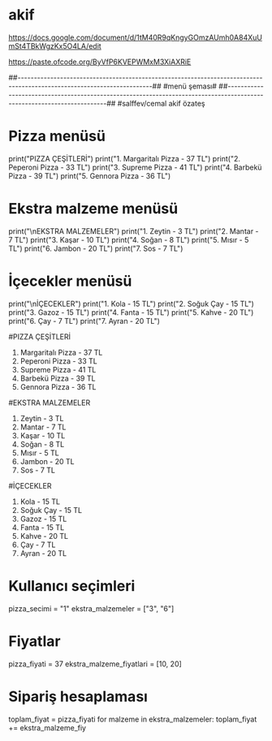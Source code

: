 # akif
https://docs.google.com/document/d/1tM40R9qKngyGOmzAUmh0A84XuUmSt4TBkWgzKx5O4LA/edit

https://paste.ofcode.org/ByVfP6KVEPWMxM3XiAXRiE

##-----------------------------------------------------------------------------------------------------------------------##
                                                     #menü şeması#
##-----------------------------------------------------------------------------------------------------------------------##
#salffev/cemal akif özateş
# Pizza menüsü

print("PIZZA ÇEŞİTLERİ")
print("1. Margaritalı Pizza - 37 TL")
print("2. Peperoni Pizza - 33 TL")
print("3. Supreme Pizza - 41 TL")
print("4. Barbekü Pizza - 39 TL")
print("5. Gennora Pizza - 36 TL")

# Ekstra malzeme menüsü

print("\nEKSTRA MALZEMELER")
print("1. Zeytin - 3 TL")
print("2. Mantar - 7 TL")
print("3. Kaşar - 10 TL")
print("4. Soğan - 8 TL")
print("5. Mısır - 5 TL")
print("6. Jambon - 20 TL")
print("7. Sos - 7 TL")

# İçecekler menüsü

print("\nİÇECEKLER")
print("1. Kola - 15 TL")
print("2. Soğuk Çay - 15 TL")
print("3. Gazoz - 15 TL")
print("4. Fanta - 15 TL")
print("5. Kahve - 20 TL")
print("6. Çay - 7 TL")
print("7. Ayran - 20 TL")

#PIZZA ÇEŞİTLERİ

1. Margaritalı Pizza - 37 TL
2. Peperoni Pizza - 33 TL
3. Supreme Pizza - 41 TL
4. Barbekü Pizza - 39 TL
5. Gennora Pizza - 36 TL

#EKSTRA MALZEMELER

1. Zeytin - 3 TL
2. Mantar - 7 TL
3. Kaşar - 10 TL
4. Soğan - 8 TL
5. Mısır - 5 TL
6. Jambon - 20 TL
7. Sos - 7 TL

#İÇECEKLER

1. Kola - 15 TL
2. Soğuk Çay - 15 TL
3. Gazoz - 15 TL
4. Fanta - 15 TL
5. Kahve - 20 TL
6. Çay - 7 TL
7. Ayran - 20 TL

# Kullanıcı seçimleri

pizza_secimi = "1"
ekstra_malzemeler = ["3", "6"]

# Fiyatlar

pizza_fiyati = 37
ekstra_malzeme_fiyatlari = [10, 20]

# Sipariş hesaplaması

toplam_fiyat = pizza_fiyati
for malzeme in ekstra_malzemeler:
    toplam_fiyat += ekstra_malzeme_fiy
